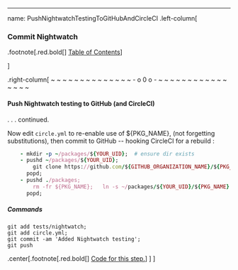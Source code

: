 ---
name: PushNightwatchTestingToGitHubAndCircleCI
.left-column[
  ### Commit Nightwatch
  <!-- input_type_indicator -->
.footnote[.red.bold[] [Table of Contents](./)] 
<!-- H -->]
.right-column[
~ ~ ~ ~ ~ ~ ~ ~ ~ ~ ~ ~ ~ ~ - o 0 o - ~ ~ ~ ~ ~ ~ ~ ~ ~ ~ ~ ~ ~ ~ ~ ~

#### Push Nightwatch testing to GitHub (and CircleCI)

. . . continued.

Now edit ```circle.yml``` to re-enable use of ${PKG_NAME}, (not forgetting substitutions), then commit to GitHub -- hooking CircleCI for a rebuild :

```ruby
    - mkdir -p ~/packages/${YOUR_UID};  # ensure dir exists
    - pushd ~/packages/${YOUR_UID};
        git clone https://github.com/${GITHUB_ORGANIZATION_NAME}/${PKG_NAME};
      popd;
    - pushd ./packages;
        rm -fr ${PKG_NAME};   ln -s ~/packages/${YOUR_UID}/${PKG_NAME} ${PKG_NAME};
      popd;
```
##### Commands
```terminal
git add tests/nightwatch;
git add circle.yml;
git commit -am 'Added Nightwatch testing';
git push
```
<!-- Code for this begins at line #190 -->
<!-- B -->
.center[.footnote[.red.bold[] <a href="https://github.com/martinhbramwell/Meteor-CI-Tutorial/blob/master/Part06_CloudContinuousIntegration.sh#L190" target="_blank">Code for this step.</a>] ]
]

